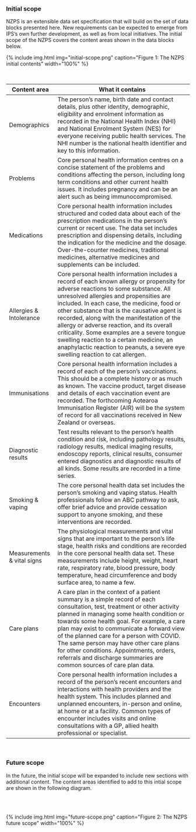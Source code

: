 ### Initial scope

NZPS is an extensible data set specification that will build on the set of data blocks presented here. New requirements can be
expected to emerge from IPS’s own further development, as well as from local initiatives. The initial scope of the NZPS covers the content areas shown in the data blocks below. 

{% include img.html img="initial-scope.png" caption="Figure 1: The NZPS initial contents" width="100%" %}

<br />

| Content area               | What it contains                                                                                                                                             |
| -------------------------- | -------------------------------- |
| Demographics               | The person’s name, birth date and contact details, plus other identity, demographic, eligibility and enrolment information as recorded in the National Health Index (NHI) and National Enrolment System (NES) for everyone receiving public health services. The NHI number is the national health identifier and key to this information.                                                                                                                                                                                                  |
| Problems                   | Core personal health information centres on a concise statement of the problems and conditions affecting the person, including long term conditions and other current health issues. It includes pregnancy and can be an alert such as being immunocompromised.                                                                                                                                                                                                                                                                                   |
| Medications                | Core personal health information includes structured and coded data about each of the prescription medications in the person’s current or recent use. The data set includes prescription and dispensing details, including the indication for the medicine and the dosage. Over-the-counter medicines, traditional medicines, alternative medicines and supplements can be included.                                                                                                                                                              |
| Allergies & Intolerance    | Core personal health information includes a record of each known allergy or propensity for adverse reactions to some substance. All unresolved allergies and propensities are included. In each case, the medicine, food or other substance that is the causative agent is recorded, along with the manifestation of the allergy or adverse reaction, and its overall criticality. Some examples are a severe tongue swelling reaction to a certain medicine, an anaphylactic reaction to peanuts, a severe eye swelling reaction to cat allergen. |
| Immunisations              | Core personal health information includes a record of each of the person’s vaccinations. This should be a complete history or as much as known. The vaccine product, target disease and details of each vaccination event are recorded. The forthcoming Aotearoa Immunisation Register (AIR) will be the system of record for all vaccinations received in New Zealand or overseas.                                                                                                                                                                |
| Diagnostic results         | Test results relevant to the person’s health condition and risk, including pathology results, radiology results, medical imaging results, endoscopy reports, clinical results, consumer entered diagnostics and diagnostic results of all kinds. Some results are recorded in a time series.                                                                                                                                                                                                                                                       |
| Smoking & vaping<br>       | The core personal health data set includes the person’s smoking and vaping status. Health professionals follow an ABC pathway to ask, offer brief advice and provide cessation support to anyone smoking, and these interventions are recorded.                                                                                                                                                                                                                                                                                                    |
| Measurements & vital signs | The physiological measurements and vital signs that are important to the person’s life stage, health risks and conditions are recorded in the core personal health data set. These measurements include height, weight, heart rate, respiratory rate, blood pressure, body temperature, head circumference and body surface area, to name a few.                                                                                                                                                                                                   |
| Care plans                 | A care plan in the context of a patient summary is a simple record of each consultation, test, treatment or other activity planned in managing some health condition or towards some health goal. For example, a care plan may exist to communicate a forward view of the planned care for a person with COVID. The same person may have other care plans for other conditions. Appointments, orders, referrals and discharge summaries are common sources of care plan data.                                                                      |
| Encounters                 | Core personal health information includes a record of the person’s recent encounters and interactions with health providers and the health system. This includes planned and unplanned encounters, in-person and online, at home or at a facility. Common types of encounter includes visits and online consultations with a GP, allied health professional or specialist.                                                                                                                                                                        |

<br />

### Future scope

In the future, the initial scope will be expanded to include new sections with additional content. The content areas identified to add to this intial scope are shown in the following diagram. 

<br />

<br />

{% include img.html img="future-scope.png" caption="Figure 2: The NZPS future scope" width="100%" %}

<br />